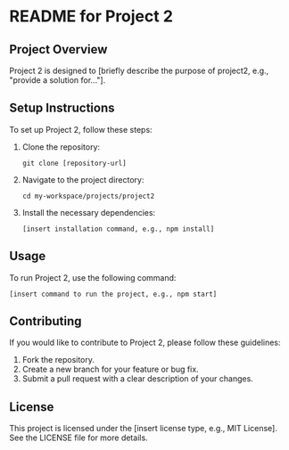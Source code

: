 # README for Project 2

## Project Overview
Project 2 is designed to [briefly describe the purpose of project2, e.g., "provide a solution for..."].

## Setup Instructions
To set up Project 2, follow these steps:
1. Clone the repository:
   ```
   git clone [repository-url]
   ```
2. Navigate to the project directory:
   ```
   cd my-workspace/projects/project2
   ```
3. Install the necessary dependencies:
   ```
   [insert installation command, e.g., npm install]
   ```

## Usage
To run Project 2, use the following command:
```
[insert command to run the project, e.g., npm start]
```

## Contributing
If you would like to contribute to Project 2, please follow these guidelines:
1. Fork the repository.
2. Create a new branch for your feature or bug fix.
3. Submit a pull request with a clear description of your changes.

## License
This project is licensed under the [insert license type, e.g., MIT License]. See the LICENSE file for more details.